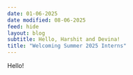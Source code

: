 ```yaml
---
date: 01-06-2025
date modified: 08-06-2025
feed: hide
layout: blog
subtitle: Hello, Harshit and Devina!
title: "Welcoming Summer 2025 Interns"
---
```


Hello!
